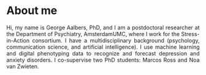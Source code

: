 # About me
<p style="text-align: justify;">
Hi, my name is George Aalbers, PhD, and I am a postdoctoral researcher at the Department of Psychiatry, AmsterdamUMC, where I work for the Stress-in-Action consortium. I have a multidisciplinary background (psychology, communication science, and artificial intelligence). I use machine learning and digital phenotyping data to recognize and forecast depression and anxiety disorders. I co-supervise two PhD students: Marcos Ross and Noa van Zwieten.
</p>
